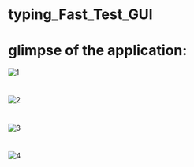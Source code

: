 # typing_Fast_Test_GUI
# glimpse of the application:
![1](https://github.com/RanitSarkar/typing_Fast_Test_GUI/assets/98449216/790d8bbe-35be-48d9-adb0-37f91cc373a8)
#
![2](https://github.com/RanitSarkar/typing_Fast_Test_GUI/assets/98449216/e33ed117-cf4e-4af8-8633-e51b2465a030)
#
![3](https://github.com/RanitSarkar/typing_Fast_Test_GUI/assets/98449216/1699a759-542e-4667-829c-1d29277351bb)
#
![4](https://github.com/RanitSarkar/typing_Fast_Test_GUI/assets/98449216/82b8a1e4-a710-4f69-9348-ccaf0ddac22b)

